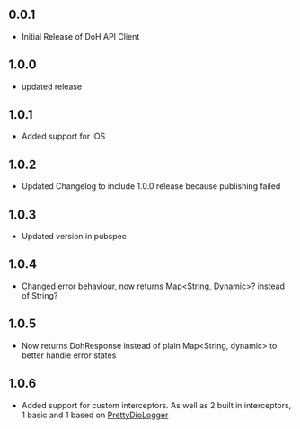 ## 0.0.1

* Initial Release of DoH API Client

## 1.0.0

* updated release

## 1.0.1    

* Added support for IOS

## 1.0.2

* Updated Changelog to include 1.0.0 release because publishing failed

## 1.0.3

* Updated version in pubspec

## 1.0.4

* Changed error behaviour, now returns Map<String, Dynamic>? instead of String?

## 1.0.5
* Now returns DohResponse instead of plain Map<String, dynamic> to better handle error states

## 1.0.6
* Added support for custom interceptors. As well as 2 built in interceptors, 1 basic and 1 based on [PrettyDioLogger](https://github.com/Milad-Akarie/pretty_dio_logger)
